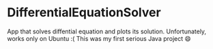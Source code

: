 # DifferentialEquationSolver
App that solves diffential equation and plots its solution. Unfortunately, works only on Ubuntu :(
This was my first serious Java project :smile:
